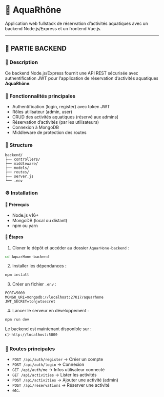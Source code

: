 # 🌊 AquaRhône

Application web fullstack de réservation d’activités aquatiques avec un backend Node.js/Express et un frontend Vue.js.

---

## 🔹 PARTIE BACKEND

### 📌 Description

Ce backend Node.js/Express fournit une API REST sécurisée avec authentification JWT pour l'application de réservation d’activités aquatiques **AquaRhône**.

### 🚀 Fonctionnalités principales

- Authentification (login, register) avec token JWT
- Rôles utilisateur (admin, user)
- CRUD des activités aquatiques (réservé aux admins)
- Réservation d’activités (par les utilisateurs)
- Connexion à MongoDB
- Middleware de protection des routes

### 📁 Structure

```
backend/
├── controllers/
├── middleware/
├── models/
├── routes/
├── server.js
└── .env
```

### ⚙️ Installation

#### 🔸 Prérequis

- Node.js v16+
- MongoDB (local ou distant)
- npm ou yarn

#### 🔸 Étapes

1. Cloner le dépôt et accéder au dossier `AquarHone-backend` :
```bash
cd AquarHone-backend
```

2. Installer les dépendances :
```bash
npm install
```

3. Créer un fichier `.env` :
```env
PORT=5000
MONGO_URI=mongodb://localhost:27017/aquarhone
JWT_SECRET=tonjwtsecret
```

4. Lancer le serveur en développement :
```bash
npm run dev
```

Le backend est maintenant disponible sur :  
👉 `http://localhost:5000`

### 🔗 Routes principales

- `POST /api/auth/register` → Créer un compte
- `POST /api/auth/login` → Connexion
- `GET /api/auth/me` → Infos utilisateur connecté
- `GET /api/activities` → Lister les activités
- `POST /api/activities` → Ajouter une activité (admin)
- `POST /api/reservations` → Réserver une activité
- etc.



